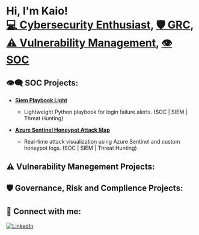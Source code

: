 <h1>Hi, I'm Kaio! <br/><a  href="https://github.com/Dayvison07">💻 Cybersecurity Enthusiast</a>, <a href="https://github.com/Dayvison07">🛡️ GRC</a>, <a  href="https://github.com/Dayvison07">⚠️ Vulnerability Management</a>, <a  href="https://github.com/Dayvison07">👁️ SOC </a></h1>

<h2>👁️‍🗨️ SOC Projects:</h2>

- **[Siem Playbook Light](https://github.com/Dayvison07/siem-playbook-light)**
  - Lightweight Python playbook for login failure alerts. (SOC | SIEM | Threat Hunting)

- **[Azure Sentinel Honeypot Attack Map](https://github.com/Dayvison07/azure-sentinel-honeypot/blob/main/README.md)**
  - Real-time attack visualization using Azure Sentinel and custom honeypot logs. (SOC | SIEM | Threat Hunting)
  
<h2>⚠️ Vulnerability Manegement Projects:</h2>

<h2>🛡️ Governance, Risk and Complience Projects:</h2>


<h2> 🤳 Connect with me:</h2>


[![LinkedIn](https://img.shields.io/badge/LinkedIn-Profile-blue?style=flat&logo=linkedin)](https://www.linkedin.com/in/kaiodayvison/)

[linkedin]: https://www.linkedin.com/in/kaiodayvison/

